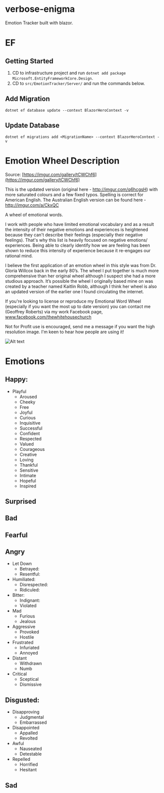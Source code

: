 # verbose-enigma
Emotion Tracker built with blazor.

# EF 
## Getting Started
1. CD to infrastructure project and run `dotnet add package Microsoft.EntityFrameworkCore.Design`.
2. CD to `src/EmotionTracker/Server/` and run the commands below.

## Add Migration
```
dotnet ef database update --context BlazorHeroContext -v
```

## Update Database
```
dotnet ef migrations add <MigrationName> --context BlazorHeroContext -v
```

# Emotion Wheel Description

Source: [https://imgur.com/gallery/tCWChf6](https://imgur.com/gallery/tCWChf6)

This is the updated version (original here - http://imgur.com/q6hcgsH) with more saturated colours and a few fixed typos. Spelling is correct for American English. The Australian English version can be found here - http://imgur.com/a/CkxQC

A wheel of emotional words.

I work with people who have limited emotional vocabulary and as a result the intensity of their negative emotions and experiences is heightened because they can't describe their feelings (especially their negative feelings). That's why this list is heavily focused on negative emotions/ experiences. Being able to clearly identify how we are feeling has been shown to reduce this intensity of experience because it re-engages our rational mind.

I believe the first application of an emotion wheel in this style was from Dr. Gloria Willcox back in the early 80’s. The wheel I put together is much more comprehensive than her original wheeI although I suspect she had a more studious approach. It’s possible the wheel I originally based mine on was created by a teacher named Kaitlin Robb, although I think her wheel is also an updated version of the earlier one I found circulating the internet.

If you're looking to license or reproduce my Emotional Word Wheel (especially if you want the most up to date version) you can contact me (Geoffrey Roberts) via my work Facebook page, www.facebook.com/thewhitehousechurch

Not for Profit use is encouraged, send me a message if you want the high resolution image. I'm keen to hear how people are using it!

![Alt text](https://i.imgur.com/tCWChf6.jpeg)


# Emotions
## Happy: 
* Playful
  * Aroused
  * Cheeky
  * Free
  * Joyful
  * Curious
  * Inquisitive
  * Successful
  * Confident
  * Respected
  * Valued
  * Courageous
  * Creative
  * Loving
  * Thankful
  * Sensitive
  * Intimate
  * Hopeful
  * Inspired


## Surprised
## Bad
## Fearful

## Angry
* Let Down
  * Betrayed: 
  * Resentful: 
* Humiliated: 
  * Disrespected: 
  * Ridiculed: 
* Bitter: 
  * Indignant: 
  * Violated
* Mad
  * Furious
  * Jealous
* Aggressive
  * Provoked
  * Hostile
* Frustrated
  * Infuriated
  * Annoyed
* Distant
  * Withdrawn
  * Numb
* Critical
  * Sceptical
  * Dismissive

## Disgusted: 
* Disapproving
  * Judgmental
  * Embarrassed
* Disappointed
  * Appalled
  * Revolted
* Awful
  * Nauseated
  * Detestable
* Repelled
  * Horrified
  * Hesitant



## Sad
